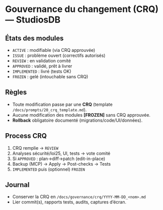 # Gouvernance du changement (CRQ) — StudiosDB

## États des modules
- `ACTIVE` : modifiable (via CRQ approuvée)
- `ISSUE` : problème ouvert (correctifs autorisés)
- `REVIEW` : en validation comité
- `APPROVED` : validé, prêt à livrer
- `IMPLEMENTED` : livré (tests OK)
- `FROZEN` : gelé (intouchable sans CRQ)

## Règles
- Toute modification passe par une **CRQ** (template `/docs/prompts/20_crq_template.md`).
- Aucune modification des modules **[FROZEN]** sans CRQ approuvée.
- **Rollback** obligatoire documenté (migrations/code/UI/données).

## Process CRQ
1. CRQ remplie → `REVIEW`
2. Analyses sécurité/loi25, UI, tests → vote comité
3. Si `APPROVED` : plan→diff→patch (edit-in-place)
4. Backup (MCP) → Apply → Post-checks → Tests
5. `IMPLEMENTED` puis (optionnel) `FROZEN`

## Journal
- Conserver la CRQ en `/docs/governance/crq/YYYY-MM-DD_<nom>.md`
- Lier commit(s), rapports tests, audits, captures d’écran.
